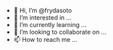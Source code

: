- 👋 Hi, I’m @frydasoto
- 👀 I’m interested in ...
- 🌱 I’m currently learning ...
- 💞️ I’m looking to collaborate on ...
- 📫 How to reach me ...

<!---
frydasoto/frydasoto is a ✨ special ✨ repository because its `README.md` (this file) appears on your GitHub profile.
You can click the Preview link to take a look at your changes.
--->
